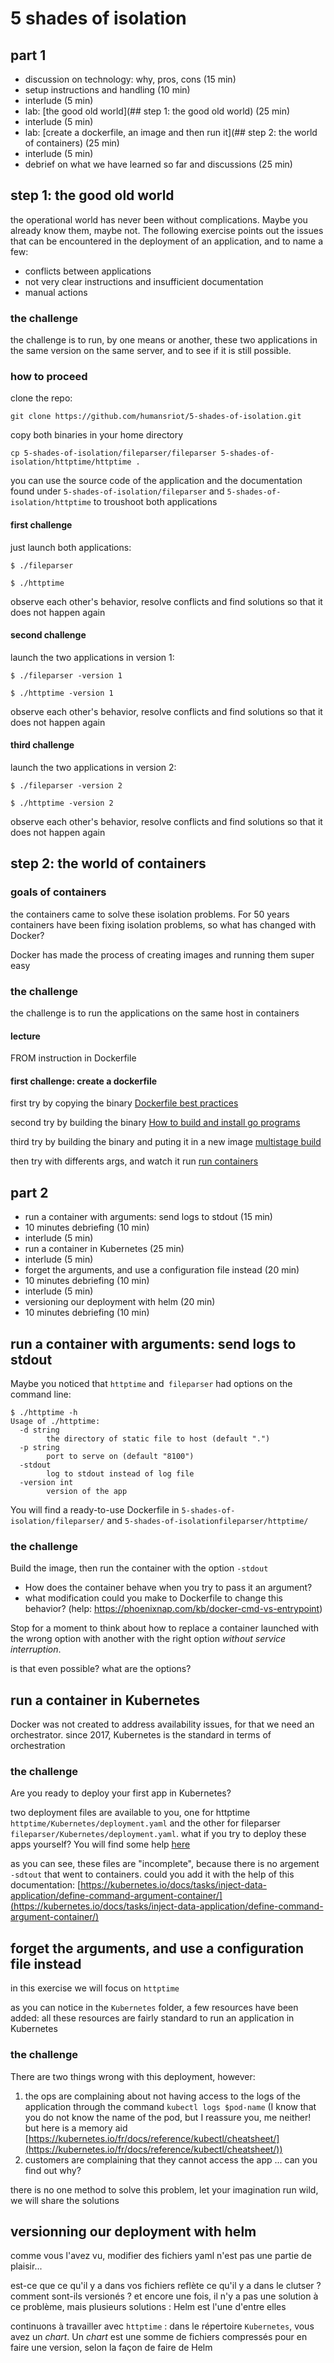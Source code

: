 # 5 shades of isolation

## part 1

- discussion on technology: why, pros, cons (15 min)
- setup instructions and handling (10 min)
- interlude (5 min)
- lab: [the good old world](## step 1: the good old world) (25 min)
- interlude (5 min)
- lab: [create a dockerfile, an image and then run it](## step 2: the world of containers) (25 min)
- interlude (5 min)
- debrief on what we have learned so far and discussions (25 min)

## step 1: the good old world

the operational world has never been without complications. Maybe you already know them, maybe not. The following exercise points out the issues that can be encountered in the deployment of an application, and to name a few:

- conflicts between applications
- not very clear instructions and insufficient documentation
- manual actions

### the challenge

the challenge is to run, by one means or another, these two applications in the same version on the same server, and to see if it is still possible.

### how to proceed

clone the repo:

`git clone https://github.com/humansriot/5-shades-of-isolation.git`

copy both binaries in your home directory

`cp 5-shades-of-isolation/fileparser/fileparser 5-shades-of-isolation/httptime/httptime .`

you can use the source code of the application and the documentation found under `5-shades-of-isolation/fileparser` and `5-shades-of-isolation/httptime` to troushoot both applications

#### first challenge

just launch both applications:

`$ ./fileparser`

`$ ./httptime`

observe each other's behavior, resolve conflicts and find solutions so that it does not happen again

#### second challenge

launch the two applications in version 1:

`$ ./fileparser -version 1`

`$ ./httptime -version 1`

observe each other's behavior, resolve conflicts and find solutions so that it does not happen again

#### third challenge

launch the two applications in version 2:

`$ ./fileparser -version 2`

`$ ./httptime -version 2`

observe each other's behavior, resolve conflicts and find solutions so that it does not happen again

## step 2: the world of containers

### goals of containers

the containers came to solve these isolation problems. For 50 years containers have been fixing isolation problems, so what has changed with Docker?

Docker has made the process of creating images and running them super easy

### the challenge

the challenge is to run the applications on the same host in containers

#### lecture

FROM instruction in Dockerfile

#### first challenge: create a dockerfile

first try by copying the binary [Dockerfile best practices](https://docs.docker.com/develop/develop-images/dockerfile_best-practices/)

second try by building the binary [How to build and install go programs](https://www.digitalocean.com/community/tutorials/how-to-build-and-install-go-programs)

third try by building the binary and puting it in a new image [multistage build](https://docs.docker.com/develop/develop-images/multistage-build/)

then try with differents args, and watch it run [run containers](https://docs.docker.com/get-started/nodejs/run-containers/)

## part 2

- run a container with arguments: send logs to stdout (15 min)
- 10 minutes debriefing (10 min)
- interlude (5 min)
- run a container in Kubernetes (25 min)
- interlude (5 min)
- forget the arguments, and use a configuration file instead (20 min)
- 10 minutes debriefing (10 min)
- interlude (5 min)
- versioning our deployment with helm (20 min)
- 10 minutes debriefing (10 min)

## run a container with arguments: send logs to stdout

Maybe you noticed that `httptime` and` fileparser` had options on the command line:

```
$ ./httptime -h
Usage of ./httptime:
  -d string
    	the directory of static file to host (default ".")
  -p string
    	port to serve on (default "8100")
  -stdout
    	log to stdout instead of log file
  -version int
    	version of the app
```

You will find a ready-to-use Dockerfile in `5-shades-of-isolation/fileparser/` and `5-shades-of-isolationfileparser/httptime/`

### the challenge

Build the image, then run the container with the option `-stdout`

- How does the container behave when you try to pass it an argument?
- what modification could you make to Dockerfile to change this behavior? (help: https://phoenixnap.com/kb/docker-cmd-vs-entrypoint)

Stop for a moment to think about how to replace a container launched with the wrong option with another with the right option *without service interruption*.

is that even possible? what are the options?

## run a container in Kubernetes

Docker was not created to address availability issues, for that we need an orchestrator. since 2017, Kubernetes is the standard in terms of orchestration

### the challenge

Are you ready to deploy your first app in Kubernetes?

two deployment files are available to you, one for httptime `httptime/Kubernetes/deployment.yaml` and the other for fileparser `fileparser/Kubernetes/deployment.yaml`. what if you try to deploy these apps yourself? You will find some help [here](https://kubernetes.io/docs/concepts/cluster-administration/manage-deployment/)

as you can see, these files are "incomplete", because there is no argement `-sdtout` that went to containers. could you add it with the help of this documentation: [https://kubernetes.io/docs/tasks/inject-data-application/define-command-argument-container/](https://kubernetes.io/docs/tasks/inject-data-application/define-command-argument-container/)

## forget the arguments, and use a configuration file instead

in this exercise we will focus on `httptime`

as you can notice in the `Kubernetes` folder, a few resources have been added: all these resources are fairly standard to run an application in Kubernetes

### the challenge

There are two things wrong with this deployment, however:

1. the ops are complaining about not having access to the logs of the application through the command `kubectl logs $pod-name` (I know that you do not know the name of the pod, but I reassure you, me neither! but here is a memory aid [https://kubernetes.io/fr/docs/reference/kubectl/cheatsheet/](https://kubernetes.io/fr/docs/reference/kubectl/cheatsheet/))
1. customers are complaining that they cannot access the app ... can you find out why?

there is no one method to solve this problem, let your imagination run wild, we will share the solutions

## versionning our deployment with helm

comme vous l'avez vu, modifier des fichiers yaml n'est pas une partie de plaisir...

est-ce que ce qu'il y a dans vos fichiers reflète ce qu'il y a dans le clutser ? comment sont-ils versionés ? et encore une fois, il n'y a pas une solution à ce problème, mais plusieurs solutions : Helm est l'une d'entre elles

continuons à travailler avec `httptime` : dans le répertoire `Kubernetes`, vous avez un *chart*. Un *chart* est une somme de fichiers compressés pour en faire une version, selon la façon de faire de Helm